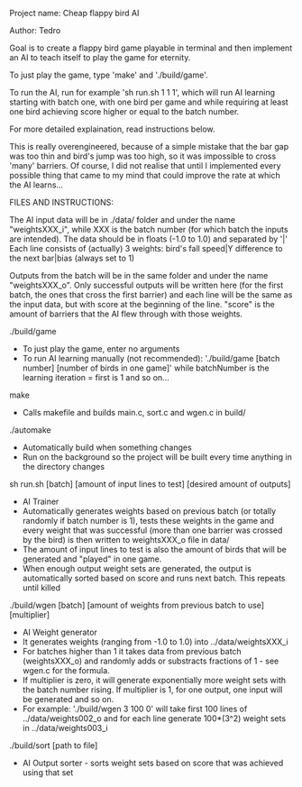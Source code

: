 Project name: Cheap flappy bird AI

Author: Tedro

Goal is to create a flappy bird game playable in terminal and then implement an
AI to teach itself to play the game for eternity.

To just play the game, type 'make' and './build/game'.

To run the AI, run for example 'sh run.sh 1 1 1', which will run AI learning
starting with batch one, with one bird per game and while requiring at least
one bird achieving score higher or equal to the batch number.

For more detailed explaination, read instructions below.

This is really overengineered, because of a simple mistake that the bar gap was
too thin and bird's jump was too high, so it was impossible to cross 'many'
barriers. Of course, I did not realise that until I implemented every possible
thing that came to my mind that could improve the rate at which the AI
learns... 

FILES AND INSTRUCTIONS:

The AI input data will be in ./data/ folder and under the name
"weightsXXX_i", while XXX is the batch number (for which batch the inputs
are intended).
The data should be in floats (-1.0 to 1.0) and separated by '|'
Each line consists of (actually) 3 weights:
bird's fall speed|Y difference to the next bar|bias (always set to 1)

Outputs from the batch will be in the same folder and under the name
"weightsXXX_o". Only successful outputs will be written here (for the
first batch, the ones that cross the first barrier) and each line will be
the same as the input data, but with score at the beginning of the line.
"score" is the amount of barriers that the AI flew through with those weights.


./build/game
  - To just play the game, enter no arguments 
  - To run AI learning manually (not recommended): 
    './build/game [batch number] [number of birds in one game]'
    while batchNumber is the learning iteration = first is 1 and so on...

make
  - Calls makefile and builds main.c, sort.c and wgen.c in build/

./automake
  - Automatically build when something changes
  - Run on the background so the project will be built every time anything in the
  directory changes

sh run.sh [batch] [amount of input lines to test] [desired amount of outputs]
  - AI Trainer
  - Automatically generates weights based on previous batch (or totally randomly
  if batch number is 1), tests these weights in the game and every weight that
  was successful (more than one barrier was crossed by the bird) is then
  written to weightsXXX_o file in data/
  - The amount of input lines to test is also the amount of birds that will be
  generated and "played" in one game.
  - When enough output weight sets are generated, the output is automatically sorted 
  based on score and runs next batch. This repeats until killed

./build/wgen [batch] [amount of weights from previous batch to use] [multiplier]
  - AI Weight generator
  - It generates weights (ranging from -1.0 to 1.0) into ../data/weightsXXX_i 
  - For batches higher than 1 it takes data from previous batch (weightsXXX_o)
  and randomly adds or substracts fractions of 1 - see wgen.c for the formula.
  - If multiplier is zero, it will generate exponentially more weight sets with
  the batch number rising. If multiplier is 1, for one output, one input will
  be generated and so on.
  - For example: './build/wgen 3 100 0' will take first 100 lines of ../data/weights002_o 
  and for each line generate 100*(3^2) weight sets in ../data/weights003_i
  
./build/sort [path to file]
  - AI Output sorter - sorts weight sets based on score that was achieved using that set
